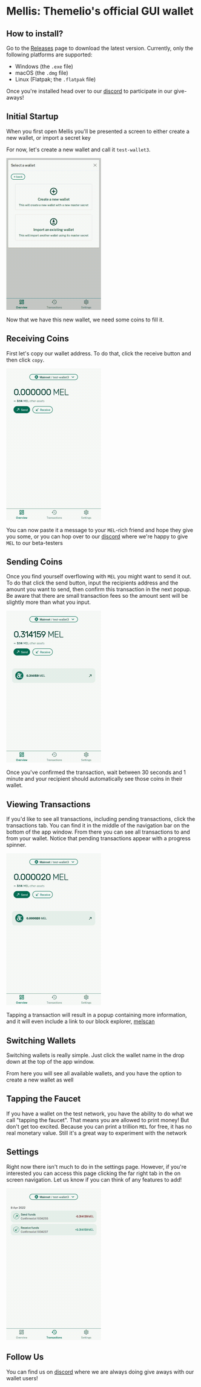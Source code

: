 # Mellis: Themelio's official GUI wallet

## How to install?

Go to the [Releases](https://github.com/themeliolabs/mellis/releases) page to download the latest version. Currently, only the following platforms are supported:

- Windows (the `.exe` file)
- macOS (the `.dmg` file)
- Linux (Flatpak; the `.flatpak` file)

Once you're installed head over to our [discord](https://discord.gg/kNeBHn2B) to participate in our give-aways! 

## Initial Startup

When you first open Mellis you'll be presented a screen to either create a new wallet, or import a secret key

For now, let's create a new wallet and call it `test-wallet3`. 

<img src="res/gifs/create-wallet.gif"  height="400"/>

Now that we have this new wallet, we need some coins to fill it. 

## Receiving Coins

First let's copy our wallet address. To do that, click the receive button and then click `copy`. 


<img src="res/gifs/recieve-coins.gif"  height="400"/>

You can now paste it a message to your `MEL`-rich friend and hope they give you some, or you can hop over to our [discord](https://discord.gg/kNeBHn2B) where we're happy to give `MEL` to our beta-testers 

## Sending Coins

Once you find yourself overflowing with `MEL` you might want to send it out. To do that click the send button, input the recipients address and the amount you want to send, then confirm this transaction in the next popup. Be aware that there are small transaction fees so the amount sent will be slightly more than what you input. 

<img src="res/gifs/send-coins.gif"  height="400"/>


Once you've confirmed the transaction, wait between 30 seconds and 1 minute and your recipient should automatically see those coins in their wallet.

## Viewing Transactions

If you'd like to see all transactions, including pending transactions, click the transactions tab. You can find it in the middle of the navigation bar on the bottom of the app window. From there you can see all transactions to and from your wallet. Notice that pending transactions appear with a progress spinner. 

<img src="res/gifs/view-transactions.gif" height="400"/>  



Tapping a transaction will result in a popup containing more information, and it will even include a link to our block explorer, [melscan](https://scan.themelio.org)

## Switching Wallets

Switching wallets is really simple. Just click the wallet name in the drop down at the top of the app window. 

From here you will see all available wallets, and you have the option to create a new wallet as well

## Tapping the Faucet

If you have a wallet on the test network, you have the ability to do what we call "tapping the faucet". That means you are allowed to print money! But don't get too excited. Because you can print a trillion `MEL` for free, it has no real monetary value. Still it's a great way to experiment with the network
 
## Settings


Right now there isn't much to do in the settings page. However, if you're interested you can access this page clicking the far right tab in the on screen navigation. Let us know if you can think of any features to add!

<img src="res/gifs/settings.gif" height="400"/>  


## Follow Us 

You can find us on [discord](https://discord.gg/kNeBHn2B) where we are always doing give aways with our wallet users!



